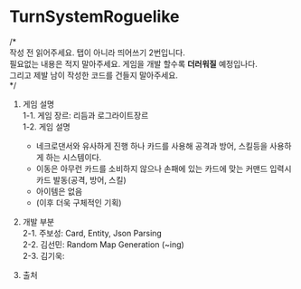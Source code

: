 # TurnSystemRoguelike

/*\
작성 전 읽어주세요. 탭이 아니라 띄어쓰기 2번입니다.\
필요없는 내용은 적지 말아주세요. 게임을 개발 할수록 __더러워질__ 예정입나다.\
그리고 제발 남이 작성한 코드를 건들지 말아주세요.\
*/


1. 게임 설명\
  1-1. 게임 장르: 리듬과 로그라이트장르\
  1-2. 게임 설명
    - 네크로댄서와 유사하게 진행 하나 카드를 사용해 공격과 방어, 스킬등을 사용하게 하는 시스템이다.
    - 이동은 아무런 카드를 소비하지 않으나 손패에 있는 카드에 맞는 커맨드 입력시 카드 발동(공격, 방어, 스킬)
    - 아이템은 없음
    - (이후 더욱 구체적인 기획)

2. 개발 부분\
  2-1. 주보성: Card, Entity, Json Parsing\
  2-2. 김선민: Random Map Generation (~ing)\
  2-3. 김기욱:

3. 출처
